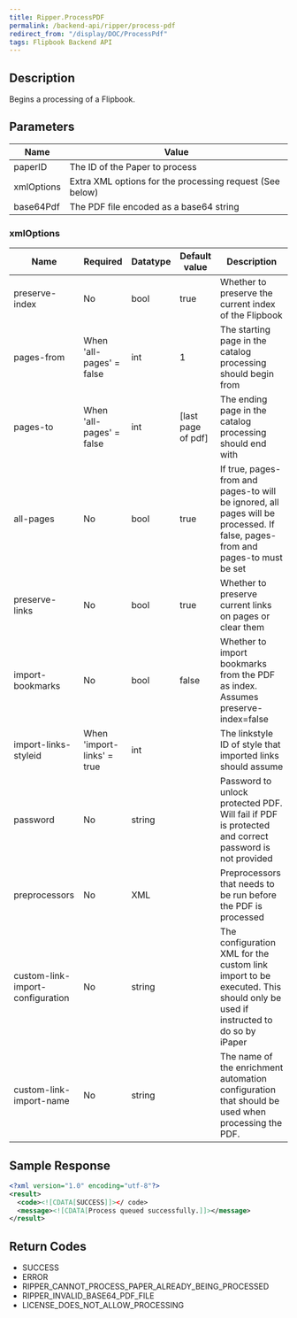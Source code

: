 ```yaml
---
title: Ripper.ProcessPDF
permalink: /backend-api/ripper/process-pdf
redirect_from: "/display/DOC/ProcessPdf"
tags: Flipbook Backend API
---
```


## Description

Begins a processing of a Flipbook.

## Parameters

| Name       | Value
|------------|---------------------------------------------
| paperID    | The ID of the Paper to process
| xmlOptions | Extra XML options for the processing request (See below)
| base64Pdf  | The PDF file encoded as a base64 string

### xmlOptions

| Name 								| Required 					 | Datatype | Default value 	 | Description
|-----------------------------------|----------------------------|----------|--------------------|------------------------------------------------------------------------------------------------------------------------------
| preserve-index 					| No 						 | bool 	| true 				 | Whether to preserve the current index of the Flipbook
| pages-from 						| When 'all-pages' = false   | int 		| 1 				 | The starting page in the catalog processing should begin from
| pages-to 							| When 'all-pages' = false   | int 		| [last page of pdf] | The ending page in the catalog processing should end with
| all-pages 						| No 						 | bool 	| true 				 | If true, pages-from and pages-to will be ignored, all pages will be processed. If false, pages-from and pages-to must be set
| preserve-links 					| No 						 | bool 	| true 				 | Whether to preserve current links on pages or clear them
| import-bookmarks 					| No 						 | bool 	| false 			 | Whether to import bookmarks from the PDF as index. Assumes preserve-index=false
| import-links-styleid 				| When 'import-links' = true | int 		| 					 | The linkstyle ID of style that imported links should assume
| password 							| No 						 | string 	| 					 | Password to unlock protected PDF. Will fail if PDF is protected and correct password is not provided
| preprocessors						| No 						 | XML 		| 					 | Preprocessors that needs to be run before the PDF is processed
| custom-link-import-configuration	| No 						 | string 	| 					 | The configuration XML for the custom link import to be executed. This should only be used if instructed to do so by iPaper
| custom-link-import-name  | No  | string  |   | The name of the enrichment automation configuration that should be used when processing the PDF.

## Sample Response
```xml
<?xml version="1.0" encoding="utf-8"?>
<result>
  <code><![CDATA[SUCCESS]]></ code>
  <message><![CDATA[Process queued successfully.]]></message>
</result>
```

## Return Codes

* SUCCESS
* ERROR
* RIPPER_CANNOT_PROCESS_PAPER_ALREADY_BEING_PROCESSED
* RIPPER_INVALID_BASE64_PDF_FILE
* LICENSE_DOES_NOT_ALLOW_PROCESSING